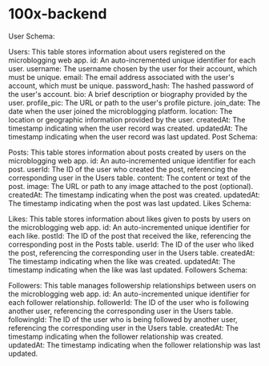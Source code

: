 # 100x-backend 
User Schema:

Users: This table stores information about users registered on the microblogging web app.
id: An auto-incremented unique identifier for each user.
username: The username chosen by the user for their account, which must be unique.
email: The email address associated with the user's account, which must be unique.
password_hash: The hashed password of the user's account.
bio: A brief description or biography provided by the user.
profile_pic: The URL or path to the user's profile picture.
join_date: The date when the user joined the microblogging platform.
location: The location or geographic information provided by the user.
createdAt: The timestamp indicating when the user record was created.
updatedAt: The timestamp indicating when the user record was last updated.
Post Schema:

Posts: This table stores information about posts created by users on the microblogging web app.
id: An auto-incremented unique identifier for each post.
userId: The ID of the user who created the post, referencing the corresponding user in the Users table.
content: The content or text of the post.
image: The URL or path to any image attached to the post (optional).
createdAt: The timestamp indicating when the post was created.
updatedAt: The timestamp indicating when the post was last updated.
Likes Schema:

Likes: This table stores information about likes given to posts by users on the microblogging web app.
id: An auto-incremented unique identifier for each like.
postId: The ID of the post that received the like, referencing the corresponding post in the Posts table.
userId: The ID of the user who liked the post, referencing the corresponding user in the Users table.
createdAt: The timestamp indicating when the like was created.
updatedAt: The timestamp indicating when the like was last updated.
Followers Schema:

Followers: This table manages followership relationships between users on the microblogging web app.
id: An auto-incremented unique identifier for each follower relationship.
followerId: The ID of the user who is following another user, referencing the corresponding user in the Users table.
followingId: The ID of the user who is being followed by another user, referencing the corresponding user in the Users table.
createdAt: The timestamp indicating when the follower relationship was created.
updatedAt: The timestamp indicating when the follower relationship was last updated.
